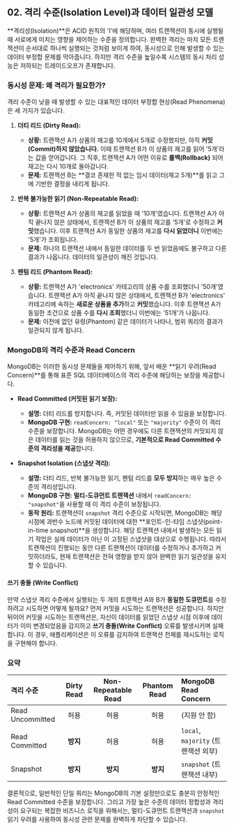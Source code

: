 ## 02. 격리 수준(Isolation Level)과 데이터 일관성 모델

**격리성(Isolation)**은 ACID 원칙의 'I'에 해당하며, 여러 트랜잭션이 동시에 실행될 때 서로에게 미치는 영향을 제어하는 수준을 정의합니다. 완벽한 격리는 마치 모든 트랜잭션이 순서대로 하나씩 실행되는 것처럼 보이게 하여, 동시성으로 인해 발생할 수 있는 데이터 부정합 문제를 막아줍니다. 하지만 격리 수준을 높일수록 시스템의 동시 처리 성능은 저하되는 트레이드오프가 존재합니다.

### 동시성 문제: 왜 격리가 필요한가?

격리 수준이 낮을 때 발생할 수 있는 대표적인 데이터 부정합 현상(Read Phenomena)은 세 가지가 있습니다.

1.  **더티 리드 (Dirty Read):**
    * **상황:** 트랜잭션 A가 상품의 재고를 10개에서 5개로 수정했지만, 아직 **커밋(Commit)하지 않았습니다.** 이때 트랜잭션 B가 이 상품의 재고를 읽어 '5개'라는 값을 얻어갑니다. 그 직후, 트랜잭션 A가 어떤 이유로 **롤백(Rollback)** 되어 재고는 다시 10개로 돌아갑니다.
    * **문제:** 트랜잭션 B는 **결코 존재한 적 없는 임시 데이터(재고 5개)**를 읽고 그에 기반한 결정을 내리게 됩니다.

2.  **반복 불가능한 읽기 (Non-Repeatable Read):**
    * **상황:** 트랜잭션 A가 상품의 재고를 읽었을 때 '10개'였습니다. 트랜잭션 A가 아직 끝나지 않은 상태에서, 트랜잭션 B가 이 상품의 재고를 '5개'로 수정하고 **커밋**했습니다. 이후 트랜잭션 A가 동일한 상품의 재고를 **다시 읽었더니** 이번에는 '5개'가 조회됩니다.
    * **문제:** 하나의 트랜잭션 내에서 동일한 데이터를 두 번 읽었음에도 불구하고 다른 결과가 나옵니다. 데이터의 일관성이 깨진 것입니다.

3.  **팬텀 리드 (Phantom Read):**
    * **상황:** 트랜잭션 A가 'electronics' 카테고리의 상품 수를 조회했더니 '50개'였습니다. 트랜잭션 A가 아직 끝나지 않은 상태에서, 트랜잭션 B가 'electronics' 카테고리에 속하는 **새로운 상품을 추가**하고 **커밋**했습니다. 이후 트랜잭션 A가 동일한 조건으로 상품 수를 **다시 조회**했더니 이번에는 '51개'가 나옵니다.
    * **문제:** 이전에 없던 유령(Phantom) 같은 데이터가 나타나, 범위 쿼리의 결과가 일관되지 않게 됩니다.

### MongoDB의 격리 수준과 Read Concern

MongoDB는 이러한 동시성 문제들을 제어하기 위해, 앞서 배운 **읽기 우려(Read Concern)**를 통해 표준 SQL 데이터베이스의 격리 수준에 해당하는 보장을 제공합니다.

* **Read Committed (커밋된 읽기 보장):**
    * **설명:** 더티 리드를 방지합니다. 즉, 커밋된 데이터만 읽을 수 있음을 보장합니다.
    * **MongoDB 구현:** `readConcern: "local"` 또는 `"majority"` 수준이 이 격리 수준을 보장합니다. MongoDB는 어떤 경우에도 다른 트랜잭션의 커밋되지 않은 데이터를 읽는 것을 허용하지 않으므로, **기본적으로 Read Committed 수준의 격리성을 제공**합니다.

* **Snapshot Isolation (스냅샷 격리):**
    * **설명:** 더티 리드, 반복 불가능한 읽기, 팬텀 리드를 **모두 방지**하는 매우 높은 수준의 격리성입니다.
    * **MongoDB 구현:** **멀티-도큐먼트 트랜잭션** 내에서 `readConcern: "snapshot"`을 사용할 때 이 격리 수준이 보장됩니다.
    * **동작 원리:** 트랜잭션이 `snapshot` 격리 수준으로 시작되면, MongoDB는 해당 시점에 과반수 노드에 커밋된 데이터에 대한 **포인트-인-타임 스냅샷(point-in-time snapshot)**을 생성합니다. 해당 트랜잭션 내에서 발생하는 모든 읽기 작업은 실제 데이터가 아닌 이 고정된 스냅샷을 대상으로 수행됩니다. 따라서 트랜잭션이 진행되는 동안 다른 트랜잭션이 데이터를 수정하거나 추가하고 커밋하더라도, 현재 트랜잭션은 전혀 영향을 받지 않아 완벽한 읽기 일관성을 유지할 수 있습니다.

#### 쓰기 충돌 (Write Conflict)

만약 스냅샷 격리 수준에서 실행되는 두 개의 트랜잭션 A와 B가 **동일한 도큐먼트**를 수정하려고 시도하면 어떻게 될까요? 먼저 커밋을 시도하는 트랜잭션은 성공합니다. 하지만 뒤이어 커밋을 시도하는 트랜잭션은, 자신이 데이터를 읽었던 스냅샷 시점 이후에 데이터가 이미 변경되었음을 감지하고 **쓰기 충돌(Write Conflict)** 오류를 발생시키며 실패합니다. 이 경우, 애플리케이션은 이 오류를 감지하여 트랜잭션 전체를 재시도하는 로직을 구현해야 합니다.

### 요약

| 격리 수준 | Dirty Read | Non-Repeatable Read | Phantom Read | MongoDB Read Concern |
| :--- | :---: | :---: | :---: | :--- |
| Read Uncommitted | 허용 | 허용 | 허용 | (지원 안 함) |
| Read Committed | **방지** | 허용 | 허용 | `local`, `majority` (트랜잭션 외부) |
| Snapshot | **방지** | **방지** | **방지** | `snapshot` (트랜잭션 내부) |

결론적으로, 일반적인 단일 쿼리는 MongoDB의 기본 설정만으로도 충분히 안정적인 Read Committed 수준을 보장합니다. 그리고 가장 높은 수준의 데이터 정합성과 격리성이 요구되는 복잡한 비즈니스 로직을 위해서는, 멀티-도큐먼트 트랜잭션과 `snapshot` 읽기 우려를 사용하여 동시성 관련 문제를 완벽하게 차단할 수 있습니다.